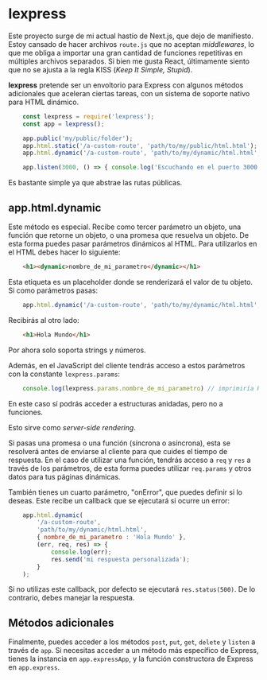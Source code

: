 # lexpress

Este proyecto surge de mi actual hastío de Next.js, que dejo de manifiesto. Estoy cansado de hacer archivos `route.js` que no aceptan *middlewares*, lo que me obliga a importar una gran cantidad de funciones repetitivas en múltiples archivos separados. Si bien me gusta React, últimamente siento que no se ajusta a la regla KISS (*Keep It Simple, Stupid*).

**lexpress** pretende ser un envoltorio para Express con algunos métodos adicionales que aceleran ciertas tareas, con un sistema de soporte nativo para HTML dinámico.

```javascript
    const lexpress = require('lexpress');
    const app = lexpress();

    app.public('my/public/folder');
    app.html.static('/a-custom-route', 'path/to/my/public/html.html');
    app.html.dynamic('/a-custom-route', 'path/to/my/dynamic/html.html', { my : 'dynamic params' });

    app.listen(3000, () => { console.log('Escuchando en el puerto 3000') });
```

Es bastante simple ya que abstrae las rutas públicas.

## app.html.dynamic

Este método es especial. Recibe como tercer parámetro un objeto, una función que retorne un objeto, o una promesa que resuelva un objeto. De esta forma puedes pasar parámetros dinámicos al HTML. Para utilizarlos en el HTML debes hacer lo siguiente:

```html
    <h1><dynamic>nombre_de_mi_parametro</dynamic></h1>
```

Esta etiqueta es un placeholder donde se renderizará el valor de tu objeto. Si como parámetros pasas:

```javascript
    app.html.dynamic('/a-custom-route', 'path/to/my/dynamic/html.html', { nombre_de_mi_parametro : 'Hola Mundo' });
```

Recibirás al otro lado:

```html
    <h1>Hola Mundo</h1>
```

Por ahora solo soporta strings y números.

Además, en el JavaScript del cliente tendrás acceso a estos parámetros con la constante `lexpress.params`:

```javascript
    console.log(lexpress.params.nombre_de_mi_parametro) // imprimiría Hola Mundo
```

En este caso sí podrás acceder a estructuras anidadas, pero no a funciones.

Esto sirve como *server-side rendering*.

Si pasas una promesa o una función (síncrona o asíncrona), esta se resolverá antes de enviarse al cliente para que cuides el tiempo de respuesta. En el caso de utilizar una función, tendrás acceso a `req` y `res` a través de los parámetros, de esta forma puedes utilizar `req.params` y otros datos para tus páginas dinámicas.

También tienes un cuarto parámetro, "onError", que puedes definir si lo deseas. Este recibe un callback que se ejecutará si ocurre un error:

```javascript
    app.html.dynamic(
        '/a-custom-route',
        'path/to/my/dynamic/html.html',
        { nombre_de_mi_parametro : 'Hola Mundo' },
        (err, req, res) => {
            console.log(err);
            res.send('mi respuesta personalizada');
        }
    );
```

Si no utilizas este callback, por defecto se ejecutará `res.status(500)`. De lo contrario, debes manejar la respuesta.

## Métodos adicionales

Finalmente, puedes acceder a los métodos `post`, `put`, `get`, `delete` y `listen` a través de `app`. Si necesitas acceder a un método más específico de Express, tienes la instancia en `app.expressApp`, y la función constructora de Express en `app.express`.

